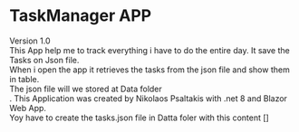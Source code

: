 # TaskManager APP <br />
Version 1.0 <br />
This App help me to track everything i have to do the entire day. It save the Tasks on Json file.<br />
When i open the app it retrieves the tasks from the json file and show them in table.<br />
The json file will we stored at Data folder <br />.
This Application was created by Nikolaos Psaltakis with .net 8 and Blazor Web App.<br />
Yoy have to create the tasks.json file in Datta foler with this content
[]
